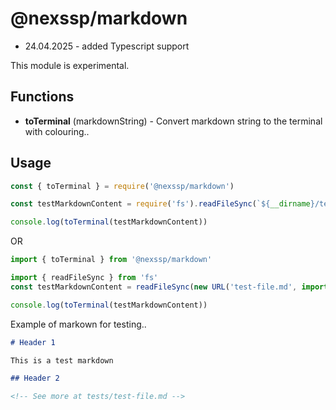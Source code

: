 # @nexssp/markdown

* 24.04.2025 - added Typescript support

This module is experimental.

## Functions

- **toTerminal** (markdownString) - Convert markdown string to the terminal with colouring..

## Usage

```js
const { toTerminal } = require('@nexssp/markdown')

const testMarkdownContent = require('fs').readFileSync(`${__dirname}/test-file.md`).toString()

console.log(toTerminal(testMarkdownContent))
```

OR

```js
import { toTerminal } from '@nexssp/markdown'

import { readFileSync } from 'fs'
const testMarkdownContent = readFileSync(new URL('test-file.md', import.meta.url)).toString()

console.log(toTerminal(testMarkdownContent))
```

Example of markown for testing..

```md
# Header 1

This is a test markdown

## Header 2

<!-- See more at tests/test-file.md -->
```
